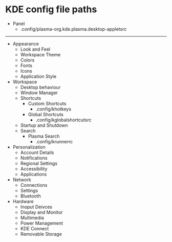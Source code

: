 # KDE config file paths
* Panel
  * .config/plasma-org.kde.plasma.desktop-appletsrc


---
* Appearance
   * Look and Feel
   * Workspace Theme
   * Colors
   * Fonts
   * Icons
   * Application Style
* Workspace
   * Desktop behaviour
   * Window Manager
   * Shortcuts
      * Custom Shortcuts
         * .config/khotkeys
      * Global Shortcuts
         * .config/kglobalshortcutsrc
   * Startup and Shutdown
   * Search
      * Plasma Search
         * .config/krunnerrc
* Personalization
   * Account Details
   * Notifications
   * Regional Settings
   * Accessibility
   * Applications
* Network
   * Connections
   * Settings
   * Bluetooth
* Hardware
   * Inoput Deivces
   * Display and Monitor
   * Multimedia
   * Power Management
   * KDE Connect
   * Removable Storage
